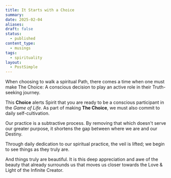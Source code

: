 ```yaml
---
title: It Starts with a Choice
summary: 
date: 2025-02-04
aliases: 
draft: false
status:
  - published
content_type:
  - musings
tags:
  - spirituality
layout:
  - PostSimple
---
```


When choosing to walk a spiritual Path, there comes a time when one must make <span className="bold-underline">The Choice</span>: A conscious decision to play an active role in their Truth-seeking journey.

This **Choice** alerts Spirit that you are ready to be a conscious participant in the _Game of Life_. As part of making **The Choice**, we must also commit to daily self-cultivation.

Our practice is a subtractive process. By removing that which doesn't serve our greater purpose, it shortens the gap between where we are and our Destiny.

Through daily dedication to our spiritual practice, the veil is lifted; we begin to see things as they truly are.

And things truly are beautiful. It is this deep appreciation and awe of the beauty that already surrounds us that moves us closer towards the Love & Light of the Infinite Creator.
